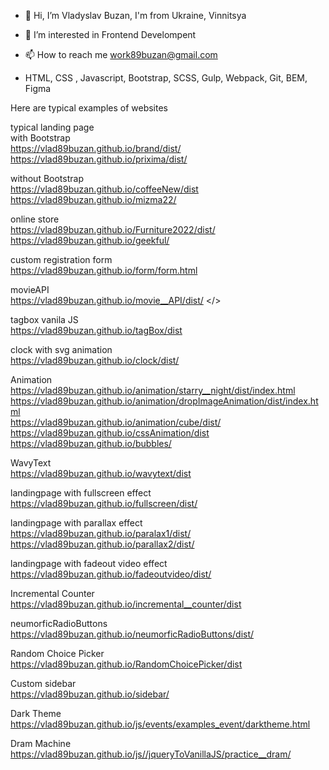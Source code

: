 - 👋 Hi, I’m Vladyslav Buzan, I'm from Ukraine, Vinnitsya
- 👀 I’m interested in Frontend Develompent

- 📫 How to reach me work89buzan@gmail.com

-    HTML, CSS , Javascript, Bootstrap, SCSS, Gulp, Webpack, Git, BEM, Figma

Here are typical examples of websites </br>

typical landing page  </br>
with Bootstrap</br>
https://vlad89buzan.github.io/brand/dist/</br>
https://vlad89buzan.github.io/prixima/dist/</br>

without Bootstrap</br>
https://vlad89buzan.github.io/coffeeNew/dist  </br>
https://vlad89buzan.github.io/mizma22/  </br>

online store  </br>
https://vlad89buzan.github.io/Furniture2022/dist/ </br>
https://vlad89buzan.github.io/geekful/  </br>

custom registration form  </br>
https://vlad89buzan.github.io/form/form.html  </br>

movieAPI </br>
https://vlad89buzan.github.io/movie__API/dist/ </>

tagbox vanila JS</br>
https://vlad89buzan.github.io/tagBox/dist
</br>

clock with svg animation </br>
https://vlad89buzan.github.io/clock/dist/</br>

Animation</br>
https://vlad89buzan.github.io/animation/starry__night/dist/index.html
https://vlad89buzan.github.io/animation/dropImageAnimation/dist/index.html </br>
https://vlad89buzan.github.io/animation/cube/dist/ </br>
https://vlad89buzan.github.io/cssAnimation/dist </br>
https://vlad89buzan.github.io/bubbles/ </br>

WavyText</br>
https://vlad89buzan.github.io/wavytext/dist </br>

landingpage with fullscreen effect</br>
https://vlad89buzan.github.io/fullscreen/dist/
</br>

landingpage with parallax effect</br>
https://vlad89buzan.github.io/paralax1/dist/
</br>
https://vlad89buzan.github.io/parallax2/dist/

landingpage with fadeout video effect</br>
https://vlad89buzan.github.io/fadeoutvideo/dist/
</br>

Incremental Counter</br>
https://vlad89buzan.github.io/incremental__counter/dist <br/>

neumorficRadioButtons</br>
https://vlad89buzan.github.io/neumorficRadioButtons/dist/ </br>

Random Choice Picker  </br>
https://vlad89buzan.github.io/RandomChoicePicker/dist  </br>

Custom sidebar  </br>
https://vlad89buzan.github.io/sidebar/  </br>

Dark Theme  </br>
https://vlad89buzan.github.io/js/events/examples_event/darktheme.html  </br>

Dram Machine </br>
https://vlad89buzan.github.io/js//jqueryToVanillaJS/practice__dram/ </br>




